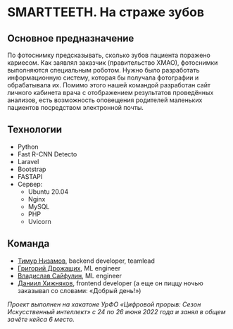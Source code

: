 # SMARTTEETH. На страже зубов

## Основное предназначение
По фотоснимку предсказывать, сколько зубов пациента поражено кариесом. Как заявлял заказчик (правительство ХМАО), фотоснимки выполняются специальным роботом. Нужно было разработать информационную систему, которая бы получала фотографии и обрабатывала их. Помимо этого нашей командой разработан сайт личного кабинета врача с отображением результатов проведённых анализов, есть возможность оповещения родителей маленьких пациентов посредством электронной почты.

## Технологии
* Python
* Fast R-CNN Detecto
* Laravel
* Bootstrap
* FASTAPI
* Сервер:
  * Ubuntu 20.04
  * Nginx
  * MySQL
  * PHP
  * Uvicorn

## Команда
* [Тимур Низамов](https://github.com/nizamovtimur), backend developer, teamlead
* [Григорий Дрожащих](https://github.com/Gregory5949), ML engineer
* [Владислав Сайфулин](https://github.com/SayWas), ML engineer
* [Даниил Хижняков](https://github.com/DanyaKHI), frontend developer (а еще он пиццу ночью заказывал со словами: «Добрый день!»)

*Проект выполнен на хакатоне УрФО «Цифровой прорыв: Сезон Искусственный интеллект» с 24 по 26 июня 2022 года и занял в общем зачёте кейса 6 место.*
